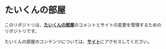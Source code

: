 # たいくんの部屋

このリポジトリは、[**たいくんの部屋**](https://www.taikun-room.com/)のコメントとサイトの変更を管理するためのリポジトリです。

たいくんの部屋のコンテンツについては、[**サイト**](https://www.taikun-room.com/)にアクセスしてください。